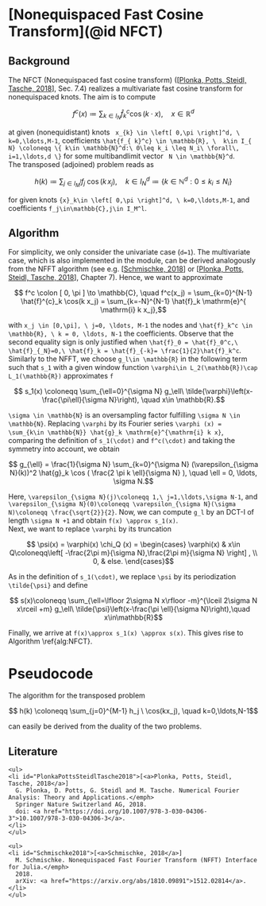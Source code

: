 # [Nonequispaced Fast Cosine Transform](@id NFCT)


## Background

The NFCT (Nonequispaced fast cosine transform) ([[Plonka, Potts, Steidl, Tasche, 2018](#PlonkaPottsSteidlTasche2018)], Sec. 7.4) realizes a multivariate fast cosine transform for nonequispaced knots. The aim is to compute 

```math
    f^c (x) \coloneqq \sum_{ k \in I_{ N}} \hat{f}_{ k}^c \cos( k \cdot x), \quad x \in \mathbb{R}^d
```
at given (nonequidistant) knots `` x_{k} \in \left[ 0,\pi \right]^d, \ k=0,\ldots,M-1``, coefficients ``\hat{f_{ k}^c} \in \mathbb{R}, \  k\in I_{ N} \coloneqq \{ k\in \mathbb{N}^d:\ 0\leq k_i \leq N_i\ \forall\, i=1,\ldots,d \}`` for some multibandlimit vector `` N \in \mathbb{N}^d``. 
\
The transposed (adjoined) problem reads as

```math
    h( k) \coloneqq \sum_{ j\in I_M^l} f_{ j}\ \cos({k\,x_j}), \quad  k\in I_{ N}^d \coloneqq \{ k\in \mathbb{N}^d: 0\leq k_i\leq N_i  \}
```

for given knots ``{x}_k\in \left[ 0,\pi \right]^d, \ k=0,\ldots,M-1``, and coefficients ``f_j\in\mathbb{C},j\in I_M^l``.

## Algorithm

For simplicity, we only consider the univariate case (``d=1``). The multivariate case, which is also implemented in the module, can be derived analogously from the NFFT algorithm (see e.g. [[Schmischke, 2018](#Schmischke2018)] or [[Plonka, Potts, Steidl, Tasche, 2018](#PlonkaPottsSteidlTasche2018)], Chapter 7). Hence, we want to approximate 

```math
    f^c \colon [ 0, \pi ] \to \mathbb{C}, \quad f^c(x_j) = \sum_{k=0}^{N-1} \hat{f}^{c}_k \cos(k x_j) = \sum_{k=-N}^{N-1} \hat{f}_k \mathrm{e}^{ \mathrm{i} k x_j},
```
with ``x_j \in [0,\pi], \ j=0, \ldots, M-1`` the nodes and ``\hat{f}_k^c \in \mathbb{R}, \ k = 0, \ldots, N-1`` the coefficients. Observe that the second equality sign is only justified when ``\hat{f}_0 = \hat{f}_0^c,\ \hat{f}_{_N}=0,\ \hat{f}_k = \hat{f}_{-k}= \frac{1}{2}\hat{f}_k^c``. Similarly to the NFFT, we choose ``g_l\in \mathbb{R}`` in the following term such that ``s_1`` with a given window function ``\varphi\in L_2(\mathbb{R})\cap L_1(\mathbb{R})`` approximates ``f``

```math
    s_1(x) \coloneqq \sum_{\ell=0}^{\sigma N} g_\ell\ \tilde{\varphi}\left(x-\frac{\pi\ell}{\sigma N}\right), \quad x\in \mathbb{R}.
```

``\sigma \in \mathbb{N}`` is an oversampling factor fulfilling ``\sigma N \in \mathbb{N}``. Replacing ``\varphi`` by its Fourier series ``\varphi (x) = \sum_{k\in \mathbb{N}} \hat{g}_k \mathrm{e}^{\mathrm{i} k x}``, comparing the definition of ``s_1(\cdot)`` and ``f^c(\cdot)`` and taking the symmetry into account, we obtain 

```math
    g_{\ell} = \frac{1}{\sigma N} \sum_{k=0}^{\sigma N} (\varepsilon_{\sigma N}(k))^2 \hat{g}_k \cos ( \frac{2 \pi k \ell}{\sigma N} ), \quad \ell = 0, \ldots, \sigma N.
```

Here, ``\varepsilon_{\sigma N}(j)\coloneqq 1,\ j=1,\ldots,\sigma N-1``,  and  ``\varepsilon_{\sigma N}(0)\coloneqq \varepsilon_{\sigma N}(\sigma N)\coloneqq \frac{\sqrt{2}}{2}``. Now, we can compute ``g_l`` by an DCT-I of length ``\sigma N +1`` and obtain ``f(x) \approx s_1(x)``. 
\
Next, we want to replace ``\varphi`` by its truncation

```math
    \psi(x) = \varphi(x) \chi_Q (x) = \begin{cases} \varphi(x) & x\in Q\coloneqq\left[ -\frac{2\pi m}{\sigma N},\frac{2\pi m}{\sigma N} \right] , \\ 0, & else. \end{cases}
```

As in the definition of ``s_1(\cdot)``, we replace ``\psi`` by its periodization ``\tilde{\psi}`` and define

```math
  s(x)\coloneqq \sum_{\ell=\lfloor 2\sigma N x\rfloor -m}^{\lceil 2\sigma N x\rceil +m} g_\ell\ \tilde{\psi}\left(x-\frac{\pi \ell}{\sigma N}\right),\quad x\in\mathbb{R}
```

Finally, we arrive at ``f(x)\approx s_1(x) \approx s(x)``. This gives rise to Algorithm \ref{alg:NFCT}.

# Pseudocode


The algorithm for the transposed problem 

```math
  h(k) \coloneqq \sum_{j=0}^{M-1} h_j \ \cos(kx_j), \quad k=0,\ldots,N-1
```
can easily be derived from the duality of the two problems.



## Literature

```@raw html
<ul>
<li id="PlonkaPottsSteidlTasche2018">[<a>Plonka, Potts, Steidl, Tasche, 2018</a>]
  G. Plonka, D. Potts, G. Steidl and M. Tasche. Numerical Fourier Analysis: Theory and Applications.</emph>
  Springer Nature Switzerland AG, 2018.
  doi: <a href="https://doi.org/10.1007/978-3-030-04306-3">10.1007/978-3-030-04306-3</a>.
</li>
</ul>
```

```@raw html
<ul>
<li id="Schmischke2018">[<a>Schmischke, 2018</a>]
  M. Schmischke. Nonequispaced Fast Fourier Transform (NFFT) Interface for Julia.</emph>
  2018.
  arXiv: <a href="https://arxiv.org/abs/1810.09891">1512.02814</a>.
</li>
</ul>
```
